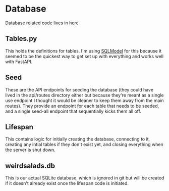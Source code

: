 # Database 

Database related code lives in here

## Tables.py

This holds the definitions for tables. I'm using [SQLModel](https://sqlmodel.tiangolo.com/) for this because it seemed to be the quickest way to get set up with everything and works well with FastAPI.

## Seed

These are the API endpoints for seeding the database (they could have lived in the api/routes directory either but because they're meant as a single use endpoint I thought it would be cleaner to keep them away from the main routes). They provide an endpoint for each table that needs to be seeded, and a single seed-all endpoint that sequentially kicks them all off.

## Lifespan

This contains logic for initially creating the database, connecting to it, creating any intial tables if they don't exist yet, and closing everything when the server is shut down. 

## weirdsalads.db

This is our actual SQLite database, which is ignored in git but will be created if it doesn't already exist once the lifespan code is initiated.